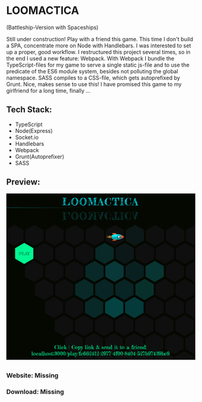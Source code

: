# LOOMACTICA

(Battleship-Version with Spaceships)

Still under construction!
Play with a friend this game. This time I don't build a SPA, concentrate more on Node with Handlebars.
I was interested to set up a proper, good workflow. I restructured this project several times, so in the end I used a new feature: Webpack. With Webpack I bundle the TypeScript-files for my game to serve a single static js-file and to use the predicate of the ES6 module system, besides not polluting the global namespace. SASS compiles to a CSS-file, which gets autoprefixed by Grunt.
Nice, makes sense to use this!
I have promised this game to my girlfriend for a long time, finally ...

## Tech Stack:

-   TypeScript
-   Node(Express)
-   Socket.io
-   Handlebars
-   Webpack
-   Grunt(Autoprefixer)
-   SASS

## Preview:

![](loomactica.gif)

### Website: Missing

### Download: Missing
